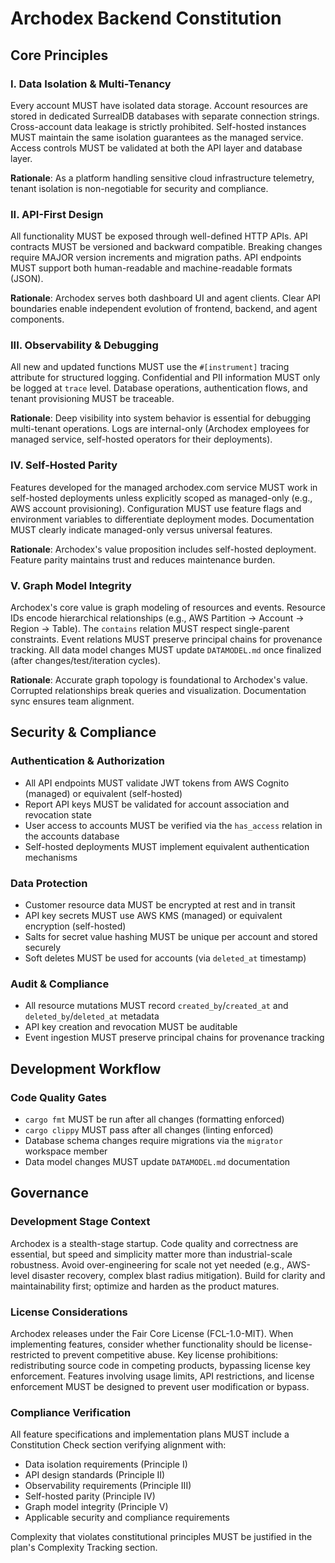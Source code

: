 # Archodex Backend Constitution

## Core Principles

### I. Data Isolation & Multi-Tenancy
Every account MUST have isolated data storage. Account resources are stored in dedicated SurrealDB databases with separate connection strings. Cross-account data leakage is strictly prohibited. Self-hosted instances MUST maintain the same isolation guarantees as the managed service. Access controls MUST be validated at both the API layer and database layer.

**Rationale**: As a platform handling sensitive cloud infrastructure telemetry, tenant isolation is non-negotiable for security and compliance.

### II. API-First Design
All functionality MUST be exposed through well-defined HTTP APIs. API contracts MUST be versioned and backward compatible. Breaking changes require MAJOR version increments and migration paths. API endpoints MUST support both human-readable and machine-readable formats (JSON).

**Rationale**: Archodex serves both dashboard UI and agent clients. Clear API boundaries enable independent evolution of frontend, backend, and agent components.

### III. Observability & Debugging
All new and updated functions MUST use the `#[instrument]` tracing attribute for structured logging. Confidential and PII information MUST only be logged at `trace` level. Database operations, authentication flows, and tenant provisioning MUST be traceable.

**Rationale**: Deep visibility into system behavior is essential for debugging multi-tenant operations. Logs are internal-only (Archodex employees for managed service, self-hosted operators for their deployments).

### IV. Self-Hosted Parity
Features developed for the managed archodex.com service MUST work in self-hosted deployments unless explicitly scoped as managed-only (e.g., AWS account provisioning). Configuration MUST use feature flags and environment variables to differentiate deployment modes. Documentation MUST clearly indicate managed-only versus universal features.

**Rationale**: Archodex's value proposition includes self-hosted deployment. Feature parity maintains trust and reduces maintenance burden.

### V. Graph Model Integrity
Archodex's core value is graph modeling of resources and events. Resource IDs encode hierarchical relationships (e.g., AWS Partition → Account → Region → Table). The `contains` relation MUST respect single-parent constraints. Event relations MUST preserve principal chains for provenance tracking. All data model changes MUST update `DATAMODEL.md` once finalized (after changes/test/iteration cycles).

**Rationale**: Accurate graph topology is foundational to Archodex's value. Corrupted relationships break queries and visualization. Documentation sync ensures team alignment.

## Security & Compliance

### Authentication & Authorization
- All API endpoints MUST validate JWT tokens from AWS Cognito (managed) or equivalent (self-hosted)
- Report API keys MUST be validated for account association and revocation state
- User access to accounts MUST be verified via the `has_access` relation in the accounts database
- Self-hosted deployments MUST implement equivalent authentication mechanisms

### Data Protection
- Customer resource data MUST be encrypted at rest and in transit
- API key secrets MUST use AWS KMS (managed) or equivalent encryption (self-hosted)
- Salts for secret value hashing MUST be unique per account and stored securely
- Soft deletes MUST be used for accounts (via `deleted_at` timestamp)

### Audit & Compliance
- All resource mutations MUST record `created_by`/`created_at` and `deleted_by`/`deleted_at` metadata
- API key creation and revocation MUST be auditable
- Event ingestion MUST preserve principal chains for provenance tracking

## Development Workflow

### Code Quality Gates
- `cargo fmt` MUST be run after all changes (formatting enforced)
- `cargo clippy` MUST pass after all changes (linting enforced)
- Database schema changes require migrations via the `migrator` workspace member
- Data model changes MUST update `DATAMODEL.md` documentation

## Governance

### Development Stage Context
Archodex is a stealth-stage startup. Code quality and correctness are essential, but speed and simplicity matter more than industrial-scale robustness. Avoid over-engineering for scale not yet needed (e.g., AWS-level disaster recovery, complex blast radius mitigation). Build for clarity and maintainability first; optimize and harden as the product matures.

### License Considerations
Archodex releases under the Fair Core License (FCL-1.0-MIT). When implementing features, consider whether functionality should be license-restricted to prevent competitive abuse. Key license prohibitions: redistributing source code in competing products, bypassing license key enforcement. Features involving usage limits, API restrictions, and license enforcement MUST be designed to prevent user modification or bypass.

### Compliance Verification
All feature specifications and implementation plans MUST include a Constitution Check section verifying alignment with:
- Data isolation requirements (Principle I)
- API design standards (Principle II)
- Observability requirements (Principle III)
- Self-hosted parity (Principle IV)
- Graph model integrity (Principle V)
- Applicable security and compliance requirements

Complexity that violates constitutional principles MUST be justified in the plan's Complexity Tracking section.
